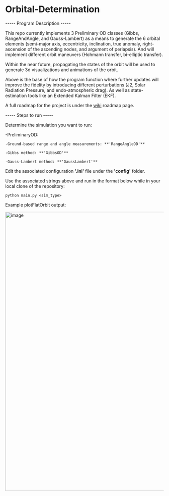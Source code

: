 # Orbital-Determination

----- Program Description -----

This repo currently implements 3 Preliminary OD classes (Gibbs, RangeAndAngle, and Gauss-Lambert) as a means to generate the 6 orbital elements (semi-major axis, eccentricity, inclination, true anomaly, right-ascension of the ascending nodes, and argument of periapsis). And will implement different orbit maneuvers (Hohmann transfer, bi-elliptic transfer).

Within the near future, propagating the states of the orbit will be used to generate 3d visualizations and animations of the orbit.

Above is the base of how the program function where further updates will improve the fidelity by introducing different perturbations (J2, Solar Radiation Pressure, and endo-atmospheric drag). As well as state-estimation tools like an Extended Kalman Filter (EKF).

A full roadmap for the project is under the [wiki](url) roadmap page.


----- Steps to run -----

Determine the simulation you want to run:

  -PreliminaryOD:
  
    -Ground-based range and angle measurements: **'RangeAngleOD'**
    
    -Gibbs method: **'GibbsOD'**
    
    -Gauss-Lambert method: **'GaussLambert'**
    
Edit the associated configuration **'.ini'** file under the **'config'** folder.

Use the associated strings above and run in the format below while in your local clone of the repository:

    python main.py <sim_type>

Example plotFlatOrbit output:

<img width="1795" height="884" alt="image" src="https://github.com/user-attachments/assets/8e1f85de-8984-4379-9ecb-5e1c09520f9d" />

